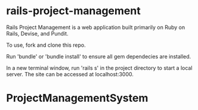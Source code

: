 # rails-project-management

Rails Project Management is a web application built primarily on Ruby on Rails, Devise, and Pundit.

To use, fork and clone this repo.

Run 'bundle' or 'bundle install' to ensure all gem dependecies are installed.

In a new terminal window, run 'rails s' in the project directory to start a local server. The site can be accessed at localhost:3000.
# ProjectManagementSystem
